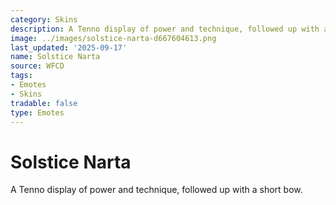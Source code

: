 ```yaml
---
category: Skins
description: A Tenno display of power and technique, followed up with a short bow.
image: ../images/solstice-narta-d667604613.png
last_updated: '2025-09-17'
name: Solstice Narta
source: WFCD
tags:
- Emotes
- Skins
tradable: false
type: Emotes
---
```


# Solstice Narta

A Tenno display of power and technique, followed up with a short bow.

